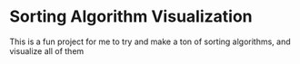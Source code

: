 # Sorting Algorithm Visualization
This is a fun project for me to try and make a ton of sorting algorithms, and visualize all of them
